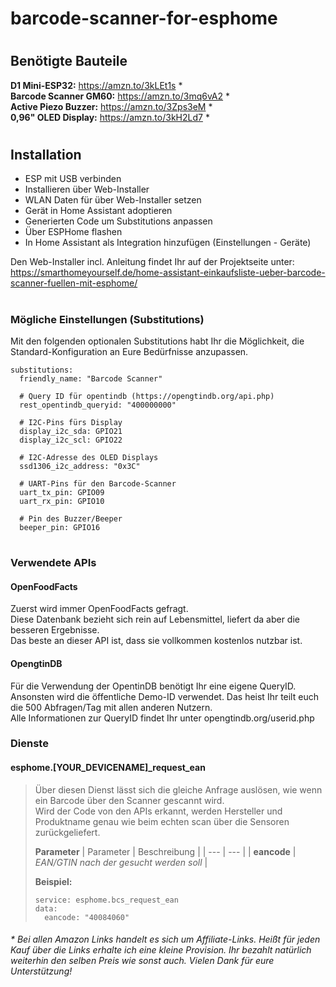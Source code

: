 # barcode-scanner-for-esphome

#
## Benötigte Bauteile
**D1 Mini-ESP32:** https://amzn.to/3kLEt1s *  
**Barcode Scanner GM60:** https://amzn.to/3mq6vA2 *  
**Active Piezo Buzzer:** https://amzn.to/3Zps3eM *  
**0,96" OLED Display:** https://amzn.to/3kH2Ld7 *  
#    


## Installation
- ESP mit USB verbinden
- Installieren über Web-Installer
- WLAN Daten für über Web-Installer setzen
- Gerät in Home Assistant adoptieren
- Generierten Code um Substitutions anpassen
- Über ESPHome flashen
- In Home Assistant als Integration hinzufügen (Einstellungen - Geräte)


Den Web-Installer incl. Anleitung findet Ihr auf der Projektseite unter:  
https://smarthomeyourself.de/home-assistant-einkaufsliste-ueber-barcode-scanner-fuellen-mit-esphome/
  
#    

### Mögliche Einstellungen (Substitutions)
Mit den folgenden optionalen Substitutions habt Ihr die Möglichkeit, die Standard-Konfiguration an Eure Bedürfnisse anzupassen.

```
substitutions:
  friendly_name: "Barcode Scanner"

  # Query ID für opentindb (https://opengtindb.org/api.php)
  rest_opentindb_queryid: "400000000"

  # I2C-Pins fürs Display
  display_i2c_sda: GPIO21
  display_i2c_scl: GPIO22

  # I2C-Adresse des OLED Displays
  ssd1306_i2c_address: "0x3C"

  # UART-Pins für den Barcode-Scanner
  uart_tx_pin: GPIO09
  uart_rx_pin: GPIO10

  # Pin des Buzzer/Beeper
  beeper_pin: GPIO16
```
  
#  
  
### Verwendete APIs
####  OpenFoodFacts
Zuerst wird immer OpenFoodFacts gefragt.  
Diese Datenbank bezieht sich rein auf Lebensmittel, liefert da aber die besseren Ergebnisse.  
Das beste an dieser API ist, dass sie vollkommen kostenlos nutzbar ist.  
  
#### OpengtinDB
Für die Verwendung der OpentinDB benötigt Ihr eine eigene QueryID.  
Ansonsten wird die öffentliche Demo-ID verwendet. Das heist Ihr teilt euch die 500 Abfragen/Tag mit allen anderen Nutzern.  
Alle Informationen zur QueryID findet Ihr unter opengtindb.org/userid.php  
  
  

  
### Dienste
#### esphome.[YOUR_DEVICENAME]_request_ean  
> Über diesen Dienst lässt sich die gleiche Anfrage auslösen, wie wenn ein Barcode über den Scanner gescannt wird.  
> Wird der Code von den APIs erkannt, werden Hersteller und Produktname genau wie beim echten scan über die Sensoren zurückgeliefert.  
>  
>**Parameter**
> | Parameter | Beschreibung |
> | --- | --- |
> | **eancode** | *EAN/GTIN nach der gesucht werden soll* |  
>  
> **Beispiel:**  
> ```
> service: esphome.bcs_request_ean
> data:
>   eancode: "40084060"
> ```


#### 
*\* Bei allen Amazon Links handelt es sich um Affiliate-Links. Heißt für jeden Kauf über die Links erhalte ich eine kleine Provision. Ihr bezahlt natürlich weiterhin den selben Preis wie sonst auch. 
Vielen Dank für eure Unterstützung!*
